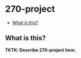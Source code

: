 270-project
========================

* [What is this?](#what-is-this)

What is this?
-------------

**TKTK: Describe 270-project here.**
